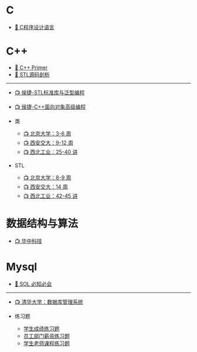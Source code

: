 # C

* [:blue_book: C程序设计语言]()

# C++

* [:blue_book: C++ Primer]()
* [:blue_book: STL源码剖析]()

---

* [:tv: 侯捷-STL标准库与泛型编程](https://www.youtube.com/playlist?list=PLH_SiDrNHIUS8wBdEIxoAXag5r2Ju-lq_)
* [:tv: 侯捷-C++面向对象高级编程](https://www.youtube.com/playlist?list=PL22VEhDswb7heI5g_5XASyMqGJLrVSqI7)

* 类
    * [:tv: 北京大学：3-6 周](https://www.coursera.org/learn/cpp-chengxu-sheji/home/info)
    * [:tv: 西安交大：9-12 周](https://www.icourse163.org/learn/XJTU-46006?tid=1470952497#/learn/content)
    * [:tv: 西北工业：25-40 讲](https://www.icourse163.org/learn/NWPU-494001?tid=1470970476#/learn/content)
* STL
    * [:tv: 北京大学：8-9 周](https://www.coursera.org/learn/cpp-chengxu-sheji/home/info)
    * [:tv: 西安交大：14 周](https://www.icourse163.org/learn/XJTU-46006?tid=1470952497#/learn/content)
    * [:tv: 西北工业：42-45 讲](https://www.icourse163.org/learn/NWPU-494001?tid=1470970476#/learn/content)
    
# 数据结构与算法

* [:tv: 华中科技](https://www.icourse163.org/learn/HUST-1001907004?tid=1468708513#/learn/content)

# Mysql

* [:blue_book: SOL 必知必会]()

---

* [:tv: 清华大学：数据库管理系统](https://dbgroup.cs.tsinghua.edu.cn/ligl/courses_cn.html)

* 练习题
    * [学生成绩练习题](https://52heartz.top/articles/mysql-typical-exercises-1)
    * [员工部门薪资练习题](https://developer.aliyun.com/article/879137)
    * [学生老师课程练习题](https://www.cnblogs.com/Diyo/p/11424844.html)
